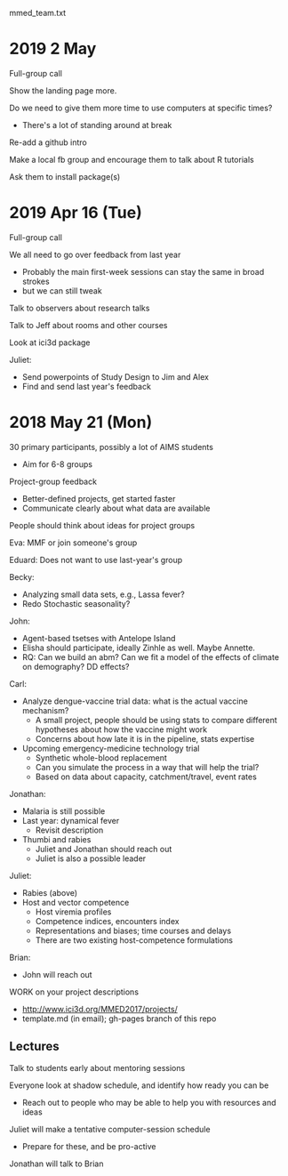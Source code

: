 mmed_team.txt

2019 2 May
==========

Full-group call 

Show the landing page more.

Do we need to give them more time to use computers at specific times?
* There's a lot of standing around at break

Re-add a github intro

Make a local fb group and encourage them to talk about R tutorials

Ask them to install package(s)

2019 Apr 16 (Tue)
=================

Full-group call 

We all need to go over feedback from last year
* Probably the main first-week sessions can stay the same in broad strokes
 * but we can still tweak

Talk to observers about research talks

Talk to Jeff about rooms and other courses

Look at ici3d package

Juliet:
* Send powerpoints of Study Design to Jim and Alex
* Find and send last year's feedback

2018 May 21 (Mon)
=================

30 primary participants, possibly a lot of AIMS students
* Aim for 6-8 groups

Project-group feedback
* Better-defined projects, get started faster
* Communicate clearly about what data are available

People should think about ideas for project groups

Eva: MMF or join someone's group

Eduard: Does not want to use last-year's group

Becky:
* Analyzing small data sets, e.g., Lassa fever?
* Redo Stochastic seasonality?

John:
* Agent-based tsetses with Antelope Island
* Elisha should participate, ideally Zinhle as well. Maybe Annette.
* RQ: Can we build an abm? Can we fit a model of the effects of climate on demography? DD effects?

Carl:
* Analyze dengue-vaccine trial data: what is the actual vaccine mechanism?
	* A small project, people should be using stats to compare different hypotheses about how the vaccine might work
	* Concerns about how late it is in the pipeline, stats expertise
* Upcoming emergency-medicine technology trial
	* Synthetic whole-blood replacement
	* Can you simulate the process in a way that will help the trial?
	* Based on data about capacity, catchment/travel, event rates

Jonathan:
* Malaria is still possible
* Last year: dynamical fever
	* Revisit description
* Thumbi and rabies
	* Juliet and Jonathan should reach out
	* Juliet is also a possible leader

Juliet:
* Rabies (above)
* Host and vector competence
	* Host viremia profiles
	* Competence indices, encounters index
	* Representations and biases; time courses and delays
	* There are two existing host-competence formulations

Brian:
* John will reach out 

WORK on your project descriptions
* http://www.ici3d.org/MMED2017/projects/
* template.md (in email); gh-pages branch of this repo

Lectures
--------

Talk to students early about mentoring sessions

Everyone look at shadow schedule, and identify how ready you can be
* Reach out to people who may be able to help you with resources and ideas

Juliet will make a tentative computer-session schedule
* Prepare for these, and be pro-active

Jonathan will talk to Brian

